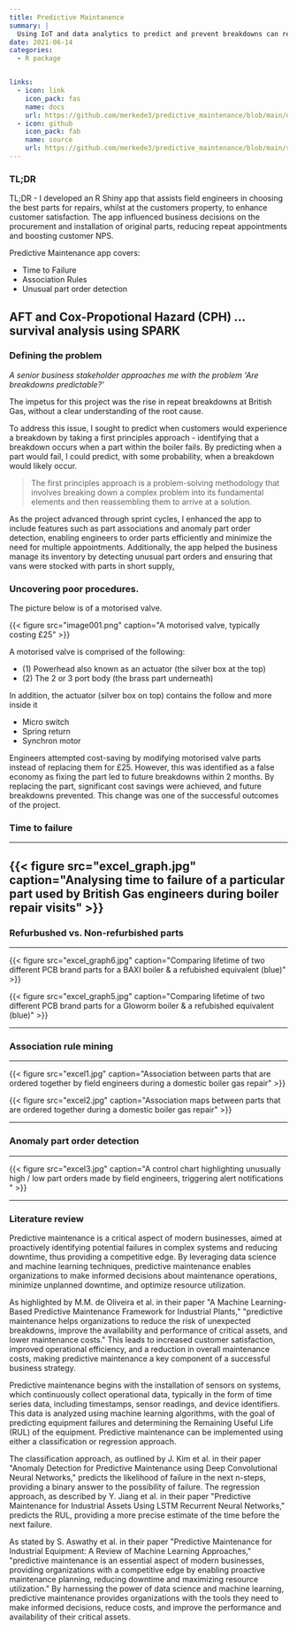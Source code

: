 ```yaml
---
title: Predictive Maintanence
summary: |
  Using IoT and data analytics to predict and prevent breakdowns can reduce overall downtime by 50%. [McKinsey].
date: 2021-06-14
categories:
  - R package


links:
  - icon: link
    icon_pack: fas
    name: docs
    url: https://github.com/merkede3/predictive_maintenance/blob/main/docs/project_plan.md
  - icon: github
    icon_pack: fab
    name: source
    url: https://github.com/merkede3/predictive_maintenance/blob/main/src/shiny_dashboard.R
---
```


### TL;DR

TL;DR - I developed an R Shiny app that assists field engineers in choosing the best parts for repairs, whilst at the customers property, to enhance customer satisfaction. The app influenced business decisions on the procurement and installation of original parts, reducing repeat appointments and boosting customer NPS.

Predictive Maintenance app covers:

- Time to Failure
- Association Rules
- Unusual part order detection

## AFT and Cox-Propotional Hazard (CPH) ... survival analysis using SPARK

### Defining the problem

*A senior business stakeholder approaches me with the problem 'Are breakdowns predictable?'*

The impetus for this project was the rise in repeat breakdowns at British Gas, without a clear understanding of the root cause. 

To address this issue, I sought to predict when customers would experience a breakdown by taking a first principles approach - identifying that a breakdown occurs when a part within the boiler fails. By predicting when a part would fail, I could predict, with some probability, when a breakdown would likely occur.

> The first principles approach is a problem-solving methodology that involves breaking down a complex problem into its fundamental elements and then reassembling them to arrive at a solution.

As the project advanced through sprint cycles, I enhanced the app to include features such as part associations and anomaly part order detection, enabling engineers to order parts efficiently and minimize the need for multiple appointments. Additionally, the app helped the business manage its inventory by detecting unusual part orders and ensuring that vans were stocked with parts in short supply[.](https://www.databricks.com/glossary/predictive-maintenance)

### Uncovering poor procedures.

The picture below is of a motorised valve.  

{{< figure src="image001.png" caption="A motorised valve, typically costing £25" >}}

A motorised valve is comprised of the following:
 
- (1) Powerhead also known as an actuator (the silver box at the top)
- (2) The 2 or 3 port body (the brass part underneath)
 
In addition, the actuator (silver box on top) contains the follow and more inside it
 
- Micro switch
- Spring return
- Synchron motor
 
Engineers attempted cost-saving by modifying motorised valve parts instead of replacing them for £25. However, this was identified as a false economy as fixing the part led to future breakdowns within 2 months. By replacing the part, significant cost savings were achieved, and future breakdowns prevented. This change was one of the successful outcomes of the project.


### Time to failure


------------------
{{< figure src="excel_graph.jpg" caption="Analysing time to failure of a particular part used by British Gas engineers during boiler repair visits" >}}
------------------


### Refurbushed vs. Non-refurbished parts




------------------

{{< figure src="excel_graph6.jpg" caption="Comparing lifetime of two different PCB brand parts for a BAXI boiler & a refubished equivalent (blue)" >}}


{{< figure src="excel_graph5.jpg" caption="Comparing lifetime of two different PCB brand parts for a Gloworm boiler & a refubished equivalent (blue)" >}}

------------------

### Association rule mining



------------------

{{< figure src="excel1.jpg" caption="Association between parts that are ordered together by field engineers during a domestic boiler gas repair" >}}


{{< figure src="excel2.jpg" caption="Association maps between parts that are ordered together during a domestic boiler gas repair" >}}

------------------


### Anomaly part order detection



------------------

{{< figure src="excel3.jpg" caption="A control chart highlighting unusually high / low part orders made by field engineers, triggering alert notifications " >}}

------------------

### Literature review

Predictive maintenance is a critical aspect of modern businesses, aimed at proactively identifying potential failures in complex systems and reducing downtime, thus providing a competitive edge. By leveraging data science and machine learning techniques, predictive maintenance enables organizations to make informed decisions about maintenance operations, minimize unplanned downtime, and optimize resource utilization.

As highlighted by M.M. de Oliveira et al. in their paper "A Machine Learning-Based Predictive Maintenance Framework for Industrial Plants," "predictive maintenance helps organizations to reduce the risk of unexpected breakdowns, improve the availability and performance of critical assets, and lower maintenance costs." This leads to increased customer satisfaction, improved operational efficiency, and a reduction in overall maintenance costs, making predictive maintenance a key component of a successful business strategy.

Predictive maintenance begins with the installation of sensors on systems, which continuously collect operational data, typically in the form of time series data, including timestamps, sensor readings, and device identifiers. This data is analyzed using machine learning algorithms, with the goal of predicting equipment failures and determining the Remaining Useful Life (RUL) of the equipment. Predictive maintenance can be implemented using either a classification or regression approach.

The classification approach, as outlined by J. Kim et al. in their paper "Anomaly Detection for Predictive Maintenance using Deep Convolutional Neural Networks," predicts the likelihood of failure in the next n-steps, providing a binary answer to the possibility of failure. The regression approach, as described by Y. Jiang et al. in their paper "Predictive Maintenance for Industrial Assets Using LSTM Recurrent Neural Networks," predicts the RUL, providing a more precise estimate of the time before the next failure.

As stated by S. Aswathy et al. in their paper "Predictive Maintenance for Industrial Equipment: A Review of Machine Learning Approaches," "predictive maintenance is an essential aspect of modern businesses, providing organizations with a competitive edge by enabling proactive maintenance planning, reducing downtime and maximizing resource utilization." By harnessing the power of data science and machine learning, predictive maintenance provides organizations with the tools they need to make informed decisions, reduce costs, and improve the performance and availability of their critical assets.
